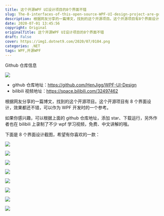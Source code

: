 ```yaml
---
title: 这个开源WPF UI设计项目的8个界面不错
slug: The-8-interfaces-of-this-open-source-WPF-UI-design-project-are-good
description: 根据网友分享的一篇博文，找到的这个开源项目。这个开源项目有8个界面设计，效果都还不错，可以作为WPF开发时的一个参考。
date: 2020-07-01 13:45:56
copyright: Original
originalTitle: 这个开源WPF UI设计项目的8个界面不错
draft: False
cover: https://img1.dotnet9.com/2020/07/0104.png
categories: .NET
tags: WPF,开源WPF
---
```


Github 仓库信息

![](https://img1.dotnet9.com/2020/07/0101.png)

- github 仓库地址：https://github.com/HenJigg/WPF-UI-Design
- bilibili 视频地址：https://space.bilibili.com/32497462

根据网友分享的一篇博文，找到的这个开源项目。这个开源项目有 8 个界面设计，效果都还不错，可以作为 WPF 开发时的一个参考。

如果你感兴趣，可以根据上面的 github 仓库地址，添加 star、下载运行，另外作者也在 bilibili 上录制了不少 wpf 学习视频，免费、中文讲解的哦。

下面是 8 个界面设计截图，希望有你喜欢的一款：

![](https://img1.dotnet9.com/2020/07/0102.png)

![](https://img1.dotnet9.com/2020/07/0103.png)

![](https://img1.dotnet9.com/2020/07/0104.png)

![](https://img1.dotnet9.com/2020/07/0105.png)

![](https://img1.dotnet9.com/2020/07/0106.gif)

![](https://img1.dotnet9.com/2020/07/0107.gif)

![](https://img1.dotnet9.com/2020/07/0108.png)

![](https://img1.dotnet9.com/2020/07/0109.png)
